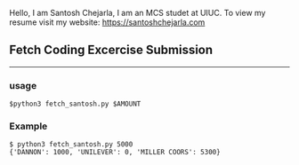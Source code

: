 Hello, I am Santosh Chejarla, I am an MCS studet at UIUC. To view my resume visit my website: https://santoshchejarla.com


## Fetch Coding Excercise Submission
---

### usage
```
$python3 fetch_santosh.py $AMOUNT
```

### Example
```
$ python3 fetch_santosh.py 5000
{'DANNON': 1000, 'UNILEVER': 0, 'MILLER COORS': 5300}
```

